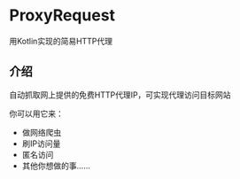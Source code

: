 # ProxyRequest
用Kotlin实现的简易HTTP代理

## 介绍
自动抓取网上提供的免费HTTP代理IP，可实现代理访问目标网站

你可以用它来：
- 做网络爬虫
- 刷IP访问量
- 匿名访问
- 其他你想做的事……
